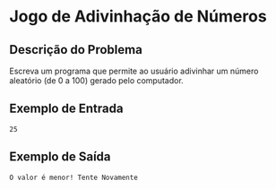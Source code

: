 # Jogo de Adivinhação de Números

## Descrição do Problema

Escreva um programa que permite ao usuário adivinhar um número aleatório (de 0 a 100) gerado pelo computador.

## Exemplo de Entrada

```
25
```

## Exemplo de Saída

```
O valor é menor! Tente Novamente
```

